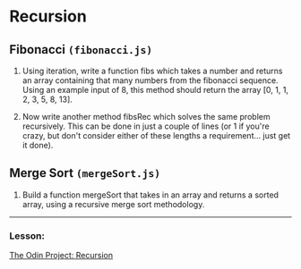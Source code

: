 # Recursion

## Fibonacci `(fibonacci.js)`

1. Using iteration, write a function fibs which takes a number and returns an array containing that many numbers from the fibonacci sequence. Using an example input of 8, this method should return the array [0, 1, 1, 2, 3, 5, 8, 13].

2. Now write another method fibsRec which solves the same problem recursively. This can be done in just a couple of lines (or 1 if you're crazy, but don't consider either of these lengths a requirement… just get it done).

## Merge Sort `(mergeSort.js)`

1. Build a function mergeSort that takes in an array and returns a sorted array, using a recursive merge sort methodology.

---

### Lesson:

[The Odin Project: Recursion](https://www.theodinproject.com/lessons/javascript-recursion)
